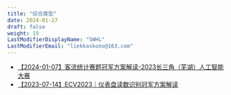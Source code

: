 ```yaml
---
title: "综合类型"
date: 2024-01-27
draft: false
weight: 19
LastModifierDisplayName: "SWHL"
LastModifierEmail: "liekkaskono@163.com"
---
```

 
- [【2024-01-07】客流统计赛题冠军方案解读-2023长三角（芜湖）人工智能大赛](https://mp.weixin.qq.com/s/GswB8SMw3GaWBB63F9VKTw)
- [【2023-07-14】ECV2023｜仪表盘读数识别冠军方案解读](https://mp.weixin.qq.com/s/VTVOk7GXA_XsNA3xU8lXRg)
